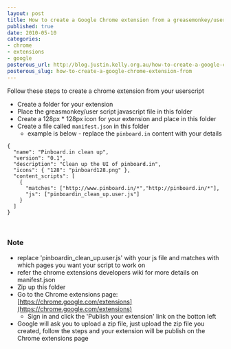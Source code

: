 ```yaml
--- 
layout: post
title: How to create a Google Chrome extension from a greasemonkey/user script
published: true
date: 2010-05-10
categories: 
- chrome
- extensions
- google
posterous_url: http://blog.justin.kelly.org.au/how-to-create-a-google-chrome-extension-from
posterous_slug: how-to-create-a-google-chrome-extension-from
---
```


Follow these steps to create a chrome extension from your userscript

* Create a folder for your extension
* Place the greasmonkey/user script javascript file in this folder
* Create a 128px * 128px icon for your extension and place in this folder
* Create a file called `manifest.json` in this folder
  * example is below - replace the `pinboard.in` content with your details

```
{
  "name": "Pinboard.in clean up",
  "version": "0.1",
  "description": "Clean up the UI of pinboard.in",
  "icons": { "128": "pinboard128.png" },
  "content_scripts": [
    {
      "matches": ["http://www.pinboard.in/*","http://pinboard.in/*"],
      "js": ["pinboardin_clean_up.user.js"]
    }
  ]
}
```
 
### Note

* replace 'pinboardin_clean_up.user.js' with your js file and matches with which pages you want your script to work on
* refer the chrome extensions developers wiki for more details on manifest.json
 
* Zip up this folder
* Go to the Chrome extensions page: [https://chrome.google.com/extensions](https://chrome.google.com/extensions)
  * Sign in and click the 'Publish your extension' link on the botton left
* Google will ask you to upload a zip file, just upload the zip file you created, follow the steps and your extension will be publish on the Chrome extensions page

